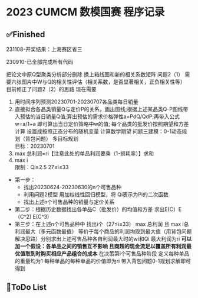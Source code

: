 # 2023 CUMCM 数模国赛 程序记录

## ✅Finished
231108-开奖结果：上海赛区省三

230910-已全部完成所有代码


把论文中原Q型聚类分析部分删除 换上箱线图和新的相关系数矩阵
问题2（1）
需要六张图片中W与Q的相关性评估（相关系数，是否显著相关，正负相关性等）
目前修正了问题2（2）的思路 
现在需要
1. 用时间序列预测20230701-20230707各品类每日销量
2. 直接拟合各品类销量Q与定价P的关系，画出图线;根据上述某品类Q-P图线带入预估的当日销量Q值;算出预估的需求价格弹性a=PdQ/QdP;再带入公式w=a/1+a 即可算出当日定价策略中w的值;
每个品类的批发价按照期望和方差计算
设置成按照正态分布的随机变量
计算数学期望
问题三建模：0-1动态规划（背包问题） 多目标规划  
目标：20230701   
1. max 总利润=ri【注意此处的单品利润要乘（1-损耗率）】求和  
2. max i  
限制：Qi≥2.5 27≤i≤33  

- 第一步：
    - 找出20230624-20230630的n个可售品种 
    - 利用问题2模型 用加权线性回归模型，将 Qi表示为Pi的二次函数
    - 找出上述n个可售品种的销量与定价关系
- 第二步：根据历史数据找出各单品C（批发价）的均值和方差 求出E(C）E（C^2) E(C^3)
- 第三步：在上述n个可售品种中 找出i个（27≤i≤33） max 总利润 且 max i总利润最大（多元函数最值）
  等价于每个商品的利润均取到最大值（用背包问题解决思路）分别求出上述可售品种各自利润最大时的wi和Qi 最大利润为ri 
  **可以加一个假设：各单品之间的销售互不影响 且商超的现金流足以覆盖所有利润最优值取到时购买相应产品组合的成本**
  在决策第i个可售品种阶段 定义每种单品的重量均为1 每种单品的每种单品的价值即为ri
  带入背包问题0-1规划求解即可得到

## 📝ToDo List

